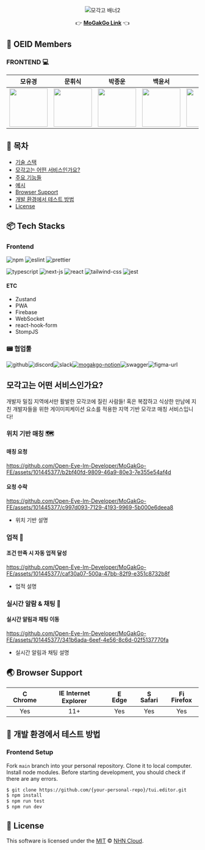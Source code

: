 

<!--

**Here are some ideas to get you started:**

🙋‍♀️ A short introduction - what is your organization all about?
🌈 Contribution guidelines - how can the community get involved?
👩‍💻 Useful resources - where can the community find your docs? Is there anything else the community should know?
🍿 Fun facts - what does your team eat for breakfast?
🧙 Remember, you can do mighty things with the power of [Markdown](https://docs.github.com/github/writing-on-github/getting-started-with-writing-and-formatting-on-github/basic-writing-and-formatting-syntax)

참고: 기술 스택 아이콘은 모두 
https://github.com/Envoy-VC/awesome-badges?tab=readme-ov-file#-cloud
여기에서 받아왔습니다!

-->

<div align="center" gap="2">

![모각고 배너2](https://github.com/Open-Eye-Im-Developer/MoGakGo-FE/assets/114740795/33eea441-0b3d-412b-a2e8-1120170b67fa)

👉 **[MoGakGo Link](https://mogak-go.vercel.app/)** 👈

</div>

## 👀 OEID Members

### FRONTEND 💻

<div align="center">

| <center>모유경</center> | <center>문휘식</center> | <center>박종운</center> | <center>백윤서</center> | <center>안범</center> |
| --- | --- | --- | --- | --- |
| <a href="https://github.com/yougyung"><img width="100px" src="https://github.com/yougyung.png" /></a> | <a href="https://github.com/coggiee"><img width="100px" src="https://github.com/coggiee.png" /></a> | <a href="https://github.com/bel1c10ud"><img width="100px" src="https://github.com/bel1c10ud.png" /></a> | <a href="https://github.com/bgyoons"><img width="100px" src="https://github.com/bgyoons.png" /></a> | <a href="https://github.com/mibu119"><img width="100px" src="https://github.com/mibu119.png" /></a> |

</div>

## 🚩 목차

- [기술 스택](#-📦-Tech-Stacks)
- [모각고는 어떤 서비스인가요?](#-모각고는-어떤-서비스인가요?)
- [주요 기능들](#-주요-기능들)
- [예시](#-예시)
- [Browser Support](#-Browser-Support)
- [개발 환경에서 테스트 방법](#-개발-환경에서-테스트-방법)
- [License](#-License)

## 📦 Tech Stacks

### Frontend

![npm](https://img.shields.io/badge/npm-CB3837?style=for-the-badge&logo=npm&logoColor=white) ![eslint](https://img.shields.io/badge/eslint-3A33D1?style=for-the-badge&logo=eslint&logoColor=white) ![prettier](https://img.shields.io/badge/prettier-1A2C34?style=for-the-badge&logo=prettier&logoColor=F7BA3E)

![typescript](https://img.shields.io/badge/TypeScript-007ACC?style=for-the-badge&logo=typescript&logoColor=white) ![next-js](https://img.shields.io/badge/Next.js-000?logo=nextdotjs&logoColor=fff&style=for-the-badge) ![react](https://img.shields.io/badge/React-20232A?style=for-the-badge&logo=react&logoColor=61DAFB) ![tailwind-css](https://img.shields.io/badge/Tailwind_CSS-38B2AC?style=for-the-badge&logo=tailwind-css&logoColor=white) ![jest](https://img.shields.io/badge/Jest-323330?style=for-the-badge&logo=Jest&logoColor=white)

#### ETC

- Zustand
- PWA
- Firebase
- WebSocket
- react-hook-form
- StompJS

### 📟 협업툴

![github](https://img.shields.io/badge/GitHub-100000?style=for-the-badge&logo=github&logoColor=white)![discord](https://img.shields.io/badge/Discord-7289DA?style=for-the-badge&logo=discord&logoColor=white)![slack](https://img.shields.io/badge/Slack-4A154B?style=for-the-badge&logo=slack&logoColor=white)[![mogakgo-notion](https://img.shields.io/badge/Notion-000000?style=for-the-badge&logo=notion&logoColor=white)](notion-url)![swagger](https://img.shields.io/badge/-Swagger-%23Clojure?style=for-the-badge&logo=swagger&logoColor=white)![figma-url](https://img.shields.io/badge/Figma-F24E1E?style=for-the-badge&logo=figma&logoColor=white)


## 모각고는 어떤 서비스인가요?

개발자 밀집 지역에서만 활발한 모각코에 질린 사람들! 혹은 복잡하고 식상한 만남에 지친 개발자들을 위한 게이미피케이션 요소를 적용한 지역 기반 모각코 매칭 서비스입니다!

### 위치 기반 매칭 🗺️

#### 매칭 요청
https://github.com/Open-Eye-Im-Developer/MoGakGo-FE/assets/101445377/b2bf40fd-9809-46a9-80e3-7e355e54af4d
#### 요청 수락
https://github.com/Open-Eye-Im-Developer/MoGakGo-FE/assets/101445377/c997d093-7129-4193-9969-5b000e6deea8

- 위치 기반 설명

### 업적 🏅

#### 조건 만족 시 자동 업적 달성
https://github.com/Open-Eye-Im-Developer/MoGakGo-FE/assets/101445377/caf30a07-500a-47bb-82f9-e351c8732b8f

- 업적 설명

### 실시간 알람 & 채팅 🔔

#### 실시간 알림과 채팅 이동
https://github.com/Open-Eye-Im-Developer/MoGakGo-FE/assets/101445377/341b6ada-6eef-4e56-8c6d-02f5137770fa

- 실시간 알림과 채팅 설명


## 🌏 Browser Support

| <img src="https://user-images.githubusercontent.com/1215767/34348387-a2e64588-ea4d-11e7-8267-a43365103afe.png" alt="Chrome" width="16px" height="16px" /> Chrome | <img src="https://user-images.githubusercontent.com/1215767/34348590-250b3ca2-ea4f-11e7-9efb-da953359321f.png" alt="IE" width="16px" height="16px" /> Internet Explorer | <img src="https://user-images.githubusercontent.com/1215767/34348380-93e77ae8-ea4d-11e7-8696-9a989ddbbbf5.png" alt="Edge" width="16px" height="16px" /> Edge | <img src="https://user-images.githubusercontent.com/1215767/34348394-a981f892-ea4d-11e7-9156-d128d58386b9.png" alt="Safari" width="16px" height="16px" /> Safari | <img src="https://user-images.githubusercontent.com/1215767/34348383-9e7ed492-ea4d-11e7-910c-03b39d52f496.png" alt="Firefox" width="16px" height="16px" /> Firefox |
| :--------------------------------------------------------------------------------------------------------------------------------------------------------------: | :---------------------------------------------------------------------------------------------------------------------------------------------------------------------: | :----------------------------------------------------------------------------------------------------------------------------------------------------------: | :--------------------------------------------------------------------------------------------------------------------------------------------------------------: | :----------------------------------------------------------------------------------------------------------------------------------------------------------------: |
|                                                                               Yes                                                                                |                                                                                   11+                                                                                   |                                                                             Yes                                                                              |                                                                               Yes                                                                                |                                                                                Yes                                                                                 |

## 🔧 개발 환경에서 테스트 방법

### Frontend Setup

Fork `main` branch into your personal repository. Clone it to local computer. Install node modules. Before starting development, you should check if there are any errors.

```sh
$ git clone https://github.com/{your-personal-repo}/tui.editor.git
$ npm install
$ npm run test
$ npm run dev
```

## 📜 License

This software is licensed under the [MIT](https://github.com/nhn/tui.editor/blob/master/LICENSE) © [NHN Cloud](https://github.com/nhn).

